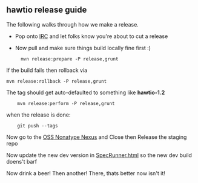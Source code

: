 ## hawtio release guide

The following walks through how we make a release.

* Pop onto [IRC](http://hawt.io/community/index.html) and let folks know you're about to cut a release
* Now pull and make sure things build locally fine first :)

		mvn release:prepare -P release,grunt

If the build fails then rollback via

    mvn release:rollback -P release,grunt

The tag should get auto-defaulted to something like **hawtio-1.2**

		mvn release:perform -P release,grunt

when the release is done:

		git push --tags

Now go to the [OSS Nonatype Nexus](https://oss.sonatype.org/index.html#stagingRepositories) and Close then Release the staging repo

Now update the new dev version in [SpecRunner.html](https://github.com/hawtio/hawtio/blob/master/hawtio-web/src/test/specs/SpecRunner.html#L88) so the new dev build doens't barf

Now drink a beer! Then another! There, thats better now isn't it!




